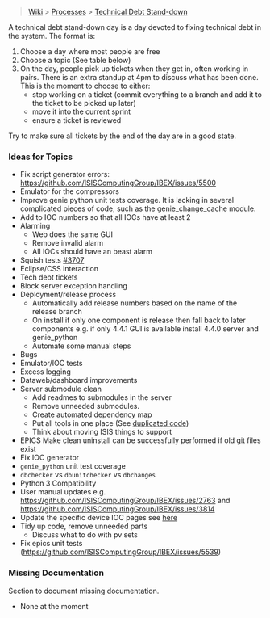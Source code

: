 > [Wiki](Home) > [Processes](Processes) > [Technical Debt Stand-down](Technical-Debt-Stand-down)

A technical debt stand-down day is a day devoted to fixing technical debt in the system. The format is:

1. Choose a day where most people are free
1. Choose a topic (See table below)
1. On the day, people pick up tickets when they get in, often working in pairs. There is an extra standup at 4pm to discuss what has been done. This is the moment to choose to either:
    - stop working on a ticket (commit everything to a branch and add it to the ticket to be picked up later)
    - move it into the current sprint
    - ensure a ticket is reviewed

Try to make sure all tickets by the end of the day are in a good state.

### Ideas for Topics


- Fix script generator errors: https://github.com/ISISComputingGroup/IBEX/issues/5500
- Emulator for the compressors
- Improve genie python unit tests coverage. It is lacking in several complicated pieces of code, such as the genie_change_cache module.
- Add to IOC numbers so that all IOCs have at least 2
- Alarming
   * Web does the same GUI
   * Remove invalid alarm
   * All IOCs should have an beast alarm
- Squish tests [#3707](https://github.com/ISISComputingGroup/IBEX/issues/3707)
- Eclipse/CSS interaction
- Tech debt tickets
- Block server exception handling
- Deployment/release process
    - Automatically add release numbers based on the name of the release branch
    - On install if only one component is release then fall back to later components e.g. if only 4.4.1 GUI is available install 4.4.0 server and genie_python
    - Automate some manual steps
- Bugs
- Emulator/IOC tests
- Excess logging
- Dataweb/dashboard improvements
- Server submodule clean
    - Add readmes to submodules in the server 
    - Remove unneeded submodules.
    - Create automated dependency map
    - Put all tools in one place (See [duplicated code](Code-Duplication))
    - Think about moving ISIS things to support
- EPICS Make clean uninstall can be successfully performed if old git files exist
- Fix IOC generator
- `genie_python` unit test coverage
- `dbchecker` vs `dbunitchecker` vs `dbchanges`
- Python 3 Compatibility
- User manual updates e.g. https://github.com/ISISComputingGroup/IBEX/issues/2763 and https://github.com/ISISComputingGroup/IBEX/issues/3814
- Update the specific device IOC pages see [here](https://github.com/ISISComputingGroup/ibex_developers_manual/wiki/Retrospective-notes-2020.05.28#specific-device-ioc-pages-on-wiki)
- Tidy up code, remove unneeded parts
    - Discuss what to do with pv sets
- Fix epics unit tests (https://github.com/ISISComputingGroup/IBEX/issues/5539)

### Missing Documentation

Section to document missing documentation.

- None at the moment
